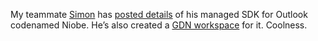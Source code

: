 My teammate [Simon](http://weblogs.asp.net/smguest/) has [posted
details](http://weblogs.asp.net/smguest/archive/2004/01/18/60079.aspx)
of his managed SDK for Outlook codenamed Niobe. He’s also created a [GDN
workspace](http://workspaces.gotdotnet.com/niobe) for it. Coolness.
